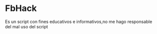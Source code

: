 # FbHack
Es un script con fines educativos e informativos,no me hago responsable del mal uso del script
